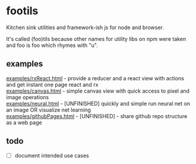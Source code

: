 # footils
Kitchen sink utilities and framework-ish js for node and browser.

It's called (foo)tils because other names for utility libs on npm were taken and foo is foo which rhymes with "u".

## examples
[examples/rxReact.html](examples/rxReact.html) - provide a reducer and a react view with actions and get instant one page react and rx   
[examples/canvas.html](examples/canvas.html) - simple canvas view with quick access to pixel and image operations   
[examples/neural.html](examples/neural.html) - [UNFINISHED] quickly and simple run neural net on an image OR visualize net learning   
[examples/githubPages.html](examples/githubPages.html) - [UNFINISHED] - share github repo structure as a web page   

## todo
  - [ ] document intended use cases
